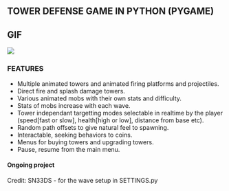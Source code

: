 ## TOWER DEFENSE GAME IN PYTHON (PYGAME)

## GIF
![](gameplay25-5-2020.gif)

### FEATURES
- Multiple animated towers and animated firing platforms and projectiles.
- Direct fire and splash damage towers.
- Various animated mobs with their own stats and difficulty.
- Stats of mobs increase with each wave.
- Tower independant targetting modes selectable in realtime by the player (speed[fast or slow], health[high or low], distance from base etc).
- Random path offsets to give natural feel to spawning.
- Interactable, seeking behaviors to coins.
- Menus for buying towers and upgrading towers.
- Pause, resume from the main menu.

#### Ongoing project

Credit:
SN33DS - for the wave setup in SETTINGS.py

